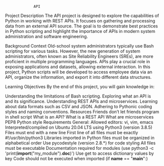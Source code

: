                  API

Project Description
The API project is designed to explore the capabilities of Python in working with REST APIs. It focuses on gathering and processing data from an external API source. The goal is to demonstrate best practices in Python scripting and highlight the importance of APIs in modern system administration and software engineering.

Background Context
Old-school system administrators typically use Bash scripting for various tasks. However, the new generation of system administrators, often known as Site Reliability Engineers (SREs), are more proficient in multiple programming languages. APIs play a crucial role in exposing applications and datasets, allowing external interaction. In this project, Python scripts will be developed to access employee data via an API, organize the information, and export it into different data structures.

Learning Objectives
By the end of this project, you will gain knowledge in:

Understanding the limitations of Bash scripting.
Exploring what an API is and its significance.
Understanding REST APIs and microservices.
Learning about data formats such as CSV and JSON.
Adhering to Pythonic coding styles and naming conventions.
Resources
Friends don’t let friends program in shell script
What is an API?
What is a REST API
What are microservices
PEP8 Python style
Requirements
General:
Allowed editors: vi, vim, emacs
Interpreted/compiled on Ubuntu 20.04 LTS using Python3 (version 3.8.5)
Files must end with a new line
First line of all files must be exactly #!/usr/bin/python3
Libraries imported in Python files must be organized in alphabetical order
Use pycodestyle (version 2.8.*) for code styling
All files must be executable
Documentation required for modules (use python3 -c 'print(__import__("my_module").__doc__)')
Use get to access dictionary values by key
Code should not be executed when imported (if __name__ == "__main__":)